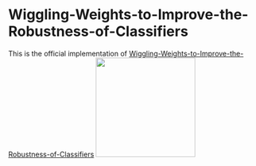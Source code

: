 # Wiggling-Weights-to-Improve-the-Robustness-of-Classifiers

This is the official implementation of
[Wiggling-Weights-to-Improve-the-Robustness-of-Classifiers](https://arxiv.org/pdf/2111.09779.pdf) 
<img src="[https://github.com/sadafgulshad1/Wiggling-Weights-to-Improve-the-Robustness-of-Classifiers/blob/main/Teaser.png]" width="200" height="200" />

